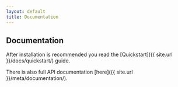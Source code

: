 ```yaml
---
layout: default
title: Documentation
---
```


Documentation
-------------

After installation is recommended you read the [Quickstart]({{ site.url }}/docs/quickstart/) guide.

There is also full API documentation [here]({{ site.url }}/meta/documentation/).

